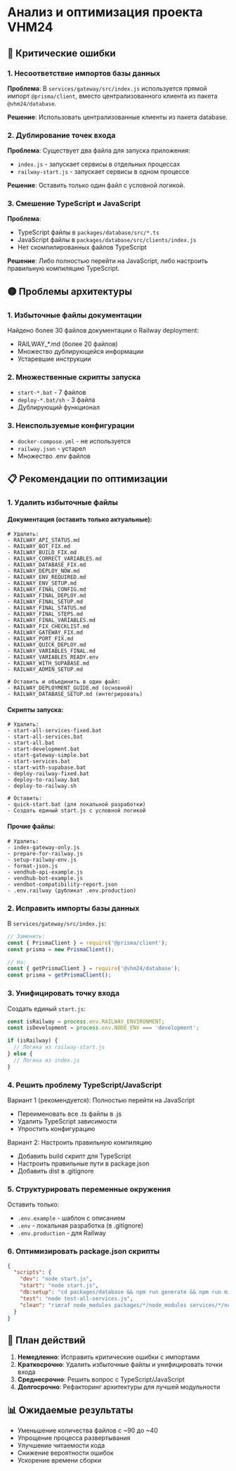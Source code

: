 # Анализ и оптимизация проекта VHM24

## 🔴 Критические ошибки

### 1. Несоответствие импортов базы данных

**Проблема**: В `services/gateway/src/index.js` используется прямой импорт `@prisma/client`, вместо
централизованного клиента из пакета `@vhm24/database`.

**Решение**: Использовать централизованные клиенты из пакета database.

### 2. Дублирование точек входа

**Проблема**: Существует два файла для запуска приложения:

- `index.js` - запускает сервисы в отдельных процессах
- `railway-start.js` - запускает сервисы в одном процессе

**Решение**: Оставить только один файл с условной логикой.

### 3. Смешение TypeScript и JavaScript

**Проблема**:

- TypeScript файлы в `packages/database/src/*.ts`
- JavaScript файлы в `packages/database/src/clients/index.js`
- Нет скомпилированных файлов TypeScript

**Решение**: Либо полностью перейти на JavaScript, либо настроить правильную компиляцию TypeScript.

## 🟡 Проблемы архитектуры

### 1. Избыточные файлы документации

Найдено более 30 файлов документации о Railway deployment:

- RAILWAY\_\*.md (более 20 файлов)
- Множество дублирующейся информации
- Устаревшие инструкции

### 2. Множественные скрипты запуска

- `start-*.bat` - 7 файлов
- `deploy-*.bat/sh` - 3 файла
- Дублирующий функционал

### 3. Неиспользуемые конфигурации

- `docker-compose.yml` - не используется
- `railway.json` - устарел
- Множество .env файлов

## 📋 Рекомендации по оптимизации

### 1. Удалить избыточные файлы

#### Документация (оставить только актуальные):

```
# Удалить:
- RAILWAY_API_STATUS.md
- RAILWAY_BOT_FIX.md
- RAILWAY_BUILD_FIX.md
- RAILWAY_CORRECT_VARIABLES.md
- RAILWAY_DATABASE_FIX.md
- RAILWAY_DEPLOY_NOW.md
- RAILWAY_ENV_REQUIRED.md
- RAILWAY_ENV_SETUP.md
- RAILWAY_FINAL_CONFIG.md
- RAILWAY_FINAL_DEPLOY.md
- RAILWAY_FINAL_SETUP.md
- RAILWAY_FINAL_STATUS.md
- RAILWAY_FINAL_STEPS.md
- RAILWAY_FINAL_VARIABLES.md
- RAILWAY_FIX_CHECKLIST.md
- RAILWAY_GATEWAY_FIX.md
- RAILWAY_PORT_FIX.md
- RAILWAY_QUICK_DEPLOY.md
- RAILWAY_VARIABLES_FINAL.md
- RAILWAY_VARIABLES_READY.env
- RAILWAY_WITH_SUPABASE.md
- RAILWAY_ADMIN_SETUP.md

# Оставить и объединить в один файл:
- RAILWAY_DEPLOYMENT_GUIDE.md (основной)
- RAILWAY_DATABASE_SETUP.md (интегрировать)
```

#### Скрипты запуска:

```
# Удалить:
- start-all-services-fixed.bat
- start-all-services.bat
- start-all.bat
- start-development.bat
- start-gateway-simple.bat
- start-services.bat
- start-with-supabase.bat
- deploy-railway-fixed.bat
- deploy-to-railway.bat
- deploy-to-railway.sh

# Оставить:
- quick-start.bat (для локальной разработки)
- Создать единый start.js с условной логикой
```

#### Прочие файлы:

```
# Удалить:
- index-gateway-only.js
- prepare-for-railway.js
- setup-railway-env.js
- format-json.js
- vendhub-api-example.js
- vendhub-bot-example.js
- vendbot-compatibility-report.json
- .env.railway (дубликат .env.production)
```

### 2. Исправить импорты базы данных

В `services/gateway/src/index.js`:

```javascript
// Заменить:
const { PrismaClient } = require('@prisma/client');
const prisma = new PrismaClient();

// На:
const { getPrismaClient } = require('@vhm24/database');
const prisma = getPrismaClient();
```

### 3. Унифицировать точку входа

Создать единый `start.js`:

```javascript
const isRailway = process.env.RAILWAY_ENVIRONMENT;
const isDevelopment = process.env.NODE_ENV === 'development';

if (isRailway) {
  // Логика из railway-start.js
} else {
  // Логика из index.js
}
```

### 4. Решить проблему TypeScript/JavaScript

Вариант 1 (рекомендуется): Полностью перейти на JavaScript

- Переименовать все .ts файлы в .js
- Удалить TypeScript зависимости
- Упростить конфигурацию

Вариант 2: Настроить правильную компиляцию

- Добавить build скрипт для TypeScript
- Настроить правильные пути в package.json
- Добавить dist в .gitignore

### 5. Структурировать переменные окружения

Оставить только:

- `.env.example` - шаблон с описанием
- `.env` - локальная разработка (в .gitignore)
- `.env.production` - для Railway

### 6. Оптимизировать package.json скрипты

```json
{
  "scripts": {
    "dev": "node start.js",
    "start": "node start.js",
    "db:setup": "cd packages/database && npm run generate && npm run migrate:dev",
    "test": "node test-all-services.js",
    "clean": "rimraf node_modules packages/*/node_modules services/*/node_modules"
  }
}
```

## 🚀 План действий

1. **Немедленно**: Исправить критические ошибки с импортами
2. **Краткосрочно**: Удалить избыточные файлы и унифицировать точки входа
3. **Среднесрочно**: Решить вопрос с TypeScript/JavaScript
4. **Долгосрочно**: Рефакторинг архитектуры для лучшей модульности

## 📊 Ожидаемые результаты

- Уменьшение количества файлов с ~90 до ~40
- Упрощение процесса развертывания
- Улучшение читаемости кода
- Снижение вероятности ошибок
- Ускорение времени сборки
